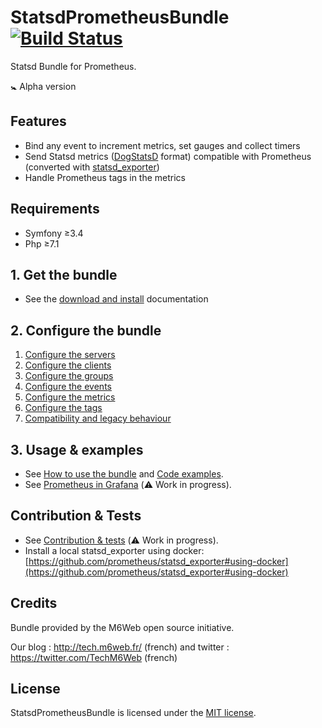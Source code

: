 # StatsdPrometheusBundle [![Build Status](https://travis-ci.com/M6Web/StatsdTagsPrometheusBundle.svg?branch=master)](https://travis-ci.com/M6Web/StatsdTagsPrometheusBundle)

Statsd Bundle for Prometheus. 

:baby_symbol: Alpha version 

## Features

* Bind any event to increment metrics, set gauges and collect timers
* Send Statsd metrics ([DogStatsD](https://docs.datadoghq.com/developers/dogstatsd/) format)
 compatible with Prometheus 
(converted with [statsd_exporter](https://github.com/prometheus/statsd_exporter))
* Handle Prometheus tags in the metrics  
 
## Requirements

- Symfony ≥3.4
- Php ≥7.1

## 1. Get the bundle

* See the [download and install](Doc/installation.md) documentation

## 2. Configure the bundle

1. [Configure the servers](Doc/configuration.md#1-configure-the-servers)
2. [Configure the clients](Doc/configuration.md#2-configure-the-clients)
3. [Configure the groups](Doc/configuration.md#3-configure-the-groups)
4. [Configure the events](Doc/configuration.md#4-configure-the-events)
5. [Configure the metrics](Doc/configuration.md#5-configure-the-metrics)
6. [Configure the tags](Doc/configuration.md#6-configure-the-tags)
7. [Compatibility and legacy behaviour](Doc/configuration.md#7-compatibility-and-legacy-behaviour)

## 3. Usage & examples

* See [How to use the bundle](Doc/usage.md) and [Code examples](Doc/examples.md).
* See [Prometheus in Grafana](Doc/prometheus-grafana.md) (:warning: Work in progress).

## Contribution & Tests

* See [Contribution & tests](Doc/contribution.md) (:warning: Work in progress).
* Install a local statsd_exporter using docker:
[https://github.com/prometheus/statsd_exporter#using-docker](https://github.com/prometheus/statsd_exporter#using-docker)

## Credits

Bundle provided by the M6Web open source initiative.

Our blog : http://tech.m6web.fr/ (french)
and twitter : https://twitter.com/TechM6Web (french)

## License

StatsdPrometheusBundle is licensed under the [MIT license](LICENCE).
